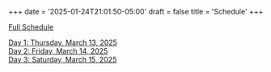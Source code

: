 +++
date = '2025-01-24T21:01:50-05:00'
draft = false
title = 'Schedule'
+++

[Full Schedule](/full-schedule/)

[Day 1: Thursday, March 13, 2025](/day-1/)  
[Day 2: Friday, March 14, 2025](/day-2/)  
[Day 3: Saturday, March 15, 2025](/day-3/)